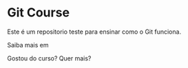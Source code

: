 # Git Course

Este é um repositorio teste para ensinar como o Git funciona.

Saiba mais em []()

Gostou do curso? Quer mais?
